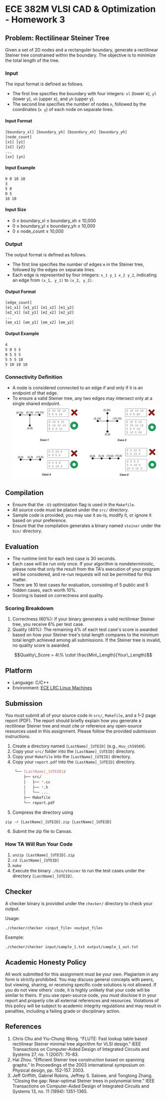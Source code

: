 # ECE 382M VLSI CAD & Optimization - Homework 3
## Problem: Rectilinear Steiner Tree
Given a set of 2D nodes and a rectanguler boundary, generate a rectilinear Steiner tree constrained within the boundary. The objective is to minimize the total length of the tree.

### Input
The input format is defined as follows.
* The first line specifies the boundary with four integers: `xl` (lower x), `yl` (lower y), `xh` (upper x), and `yh` (upper y).
* The second line specifies the number of nodes `n`, followed by the coordinates (`x y`) of each node on separate lines.
#### Input Format
```
[boundary_xl] [boundary_yh] [boundary_xh] [boundary_yh]
[node_count]
[x1] [y1]
[x2] [y2]
...
[xn] [yn]
```
#### Input Example
```
0 0 10 10
3
5 0
0 5
10 10
```
#### Input Size
* 0 $\leq$ boundary_xl $\leq$ boundary_xh $\leq$ 10,000
* 0 $\leq$ boundary_yl $\leq$ boundary_yh $\leq$ 10,000
* 0 $\leq$ node_count $\leq$ 10,000

### Output
The output format is defined as follows.
* The first line specifies the number of edges `m` in the Steiner tree, followed by the edges on separate lines.
* Each edge is represented by four integers: `x_1 y_1 x_2 y_2`, indicating an edge from `(x_1, y_1)` to `(x_2, y_2)`.
#### Output Format
```
[edge_count]
[e1_x1] [e1_y1] [e1_x2] [e1_y2]
[e2_x1] [e2_y1] [e2_x2] [e2_y2]
...
[em_x1] [em_y1] [em_x2] [em_y2]
```
#### Output Example
```
4
5 0 5 5
0 5 5 5
5 5 5 10
5 10 10 10
```

### Connectivity Definition
* A node is considered connected to an edge if and only if it is an endpoint of that edge.
* To ensure a valid Steiner tree, any two edges may intersect only at a single shared endpoint.
![Alt text](image/connectivity.png)

## Compilation
* Ensure that the `-O3` optimization flag is used in the `Makefile`.
* All source code must be placed under the `src/` directory.
* Sample code is provided; you may use it as-is, modify it, or ignore it based on your preference.
* Ensure that the compilation generates a binary named `steiner` under the `bin/` directory.

## Evaluation
* The runtime limit for each test case is 30 seconds.
* Each case will be run only once. If your algorithm is nondeterministic, please note that only the result from the TA's execution of your program will be considered, and re-run requests will not be permitted for this matter.
* There are 10 test cases for evaluation, consisting of 5 public and 5 hidden cases, each worth 10%.
* Scoring is based on correctness and quality.
### Scoring Breakdown
1. Correctness (60%):
If your binary generates a valid rectilinear Steiner tree, you receive 6% per test case.
2. Quality (40%):
The remaining 4% of each test case's score is awarded based on how your Steiner tree's total length compares to the minimum total length achieved among all submissions.
If the Steiner tree is invalid, no quality score is awarded.
```math
Quality\_Score = 4\% \cdot \frac{Min\_Length}{Your\_Length}
```

## Platform
* Language: C/C++
* Environment: [ECE LRC Linux Machines](https://cloud.wikis.utexas.edu/wiki/spaces/eceit/pages/37752870/ECE+Linux+Application+Servers)

## Submission
You must submit all of your source code in `src/`, `Makefile`, and a 1–2 page report (PDF).
The report should briefly explain how you generate a rectilinear Steiner tree and must cite or reference any open-source resources used in this assignment.
Please follow the provided submission instructions.

1. Create a directory named `[LastName]_[UTEID]` (e.g., `Hsu_ch59569`).
2. Copy your `src/` folder into the `[LastName]_[UTEID]` directory.
3. Copy your `Makefile` into the `[LastName]_[UTEID]` directory.
4. Copy your `report.pdf` into the `[LastName]_[UTEID]` directory.
   ```bash
    └── [LastName]_[UTEID]/
        ├── src/
        │   ├── *.cc
        │   ├── *.h
        │   └── ...
        ├── Makefile
        └── report.pdf
    ```
5. Compress the directory using
```
zip -r [LastName]_[UTEID].zip [LastName]_[UTEID]
```
6. Submit the zip file to Canvas.

### How TA Will Run Your Code
1. `unzip [LastName]_[UTEID].zip`
2. `cd [LastName]_[UTEID]`
3. `make`
4. Execute the binary `./bin/steiner` to run the test cases under the directory `[LastName]_[UTEID]`.

## Checker
A checker binary is provided under the `checker/` directory to check your output.

Usage:
```
./checker/checker <input_file> <output_file>
```
Example:
```
./checker/checker input/sample_1.txt output/sample_1_out.txt
```

## Academic Honesty Policy
All work submitted for this assignment must be your own.
Plagiarism in any form is strictly prohibited.
You may discuss general concepts with peers, but viewing, sharing, or receiving specific code solutions is not allowed.
If you do not view others' code, it is highly unlikely that your code will be similar to theirs.
If you use open-source code, you must disclose it in your report and properly cite all external references and resources.
Violations of this policy will be subject to academic integrity regulations and may result in penalties, including a failing grade or disciplinary action.

## References
1. Chris Chu and Yiu-Chung Wong. "FLUTE: Fast lookup table based rectilinear Steiner minimal tree algorithm for VLSI design." IEEE Transactions on Computer-Aided Design of Integrated Circuits and Systems 27, no. 1 (2007): 70-83.
2. Hai Zhou. "Efficient Steiner tree construction based on spanning graphs." In Proceedings of the 2003 international symposium on Physical design, pp. 152-157. 2003.
3. Jeff Griffith, Gabriel Robins, Jeffrey S. Salowe, and Tongtong Zhang. "Closing the gap: Near-optimal Steiner trees in polynomial time." IEEE Transactions on Computer-Aided Design of Integrated Circuits and Systems 13, no. 11 (1994): 1351-1365.
